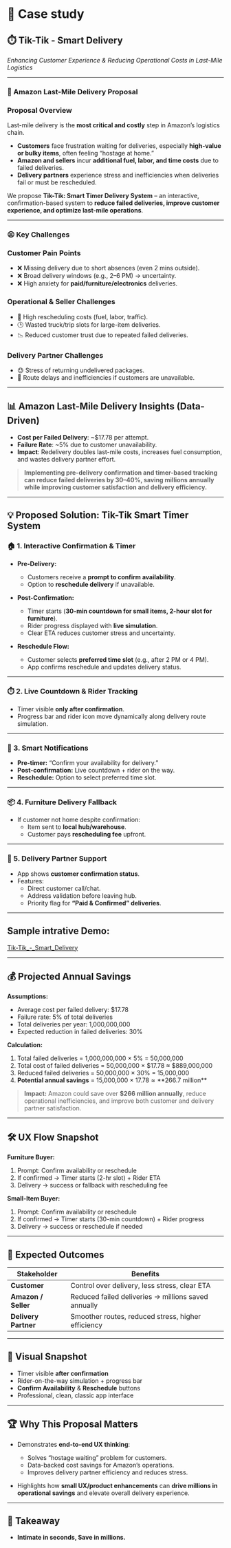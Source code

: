 # 📑 Case study
## ⏱️ Tik-Tik - Smart Delivery
*Enhancing Customer Experience & Reducing Operational Costs in Last-Mile Logistics*  

---

### 🚚 Amazon Last-Mile Delivery Proposal 


### Proposal Overview  
Last-mile delivery is the **most critical and costly** step in Amazon’s logistics chain.  

- **Customers** face frustration waiting for deliveries, especially **high-value or bulky items**, often feeling “hostage at home.”  
- **Amazon and sellers** incur **additional fuel, labor, and time costs** due to failed deliveries.  
- **Delivery partners** experience stress and inefficiencies when deliveries fail or must be rescheduled.  

We propose **Tik-Tik: Smart Timer Delivery System** – an interactive, confirmation-based system to **reduce failed deliveries, improve customer experience, and optimize last-mile operations**.  

---

### 😫 Key Challenges  

### Customer Pain Points  
- ❌ Missing delivery due to short absences (even 2 mins outside).  
- ❌ Broad delivery windows (e.g., 2–6 PM) → uncertainty.  
- ❌ High anxiety for **paid/furniture/electronics** deliveries.  

### Operational & Seller Challenges  
- 💸 High rescheduling costs (fuel, labor, traffic).  
- 🕒 Wasted truck/trip slots for large-item deliveries.  
- 📉 Reduced customer trust due to repeated failed deliveries.  

### Delivery Partner Challenges  
- 😓 Stress of returning undelivered packages.  
- 🚦 Route delays and inefficiencies if customers are unavailable.  

---

## 📊 Amazon Last-Mile Delivery Insights (Data-Driven)  

- **Cost per Failed Delivery**: ~$17.78 per attempt.  
- **Failure Rate**: ~5% due to customer unavailability.  
- **Impact**: Redelivery doubles last-mile costs, increases fuel consumption, and wastes delivery partner effort.  

> **Implementing pre-delivery confirmation and timer-based tracking can reduce failed deliveries by 30–40%, saving millions annually while improving customer satisfaction and delivery efficiency.**  

---

## 💡 Proposed Solution: Tik-Tik Smart Timer System  

### 🏠 1. Interactive Confirmation & Timer  
- **Pre-Delivery:**  
  - Customers receive a **prompt to confirm availability**.  
  - Option to **reschedule delivery** if unavailable.  

- **Post-Confirmation:**  
  - Timer starts (**30-min countdown for small items, 2-hour slot for furniture**).  
  - Rider progress displayed with **live simulation**.  
  - Clear ETA reduces customer stress and uncertainty.  

- **Reschedule Flow:**  
  - Customer selects **preferred time slot** (e.g., after 2 PM or 4 PM).  
  - App confirms reschedule and updates delivery status.  

---

### ⏱️ 2. Live Countdown & Rider Tracking  
- Timer visible **only after confirmation**.  
- Progress bar and rider icon move dynamically along delivery route simulation.  

---

### 🔔 3. Smart Notifications  
- **Pre-timer:** “Confirm your availability for delivery.”  
- **Post-confirmation:** Live countdown + rider on the way.  
- **Reschedule:** Option to select preferred time slot.  

---

### 📦 4. Furniture Delivery Fallback  
- If customer not home despite confirmation:  
  - Item sent to **local hub/warehouse**.  
  - Customer pays **rescheduling fee** upfront.  

---

### 👷 5. Delivery Partner Support  
- App shows **customer confirmation status**.  
- Features:  
  - Direct customer call/chat.  
  - Address validation before leaving hub.  
  - Priority flag for **“Paid & Confirmed” deliveries**.  

---

## Sample intrative Demo: 

[Tik-Tik_-_Smart_Delivery](https://raguram-n.github.io/Tik-Tik_-_Smart_Delivery/)

---

## 💰 Projected Annual Savings  

**Assumptions:**  
- Average cost per failed delivery: $17.78  
- Failure rate: 5% of total deliveries  
- Total deliveries per year: 1,000,000,000  
- Expected reduction in failed deliveries: 30%  

**Calculation:**  
1. Total failed deliveries = 1,000,000,000 × 5% = 50,000,000  
2. Total cost of failed deliveries = 50,000,000 × $17.78 ≈ $889,000,000  
3. Reduced failed deliveries = 50,000,000 × 30% = 15,000,000  
4. **Potential annual savings** = 15,000,000 × $17.78 ≈ **$266.7 million**  

> **Impact:** Amazon could save over **$266 million annually**, reduce operational inefficiencies, and improve both customer and delivery partner satisfaction.  

---

## 🛠️ UX Flow Snapshot  

**Furniture Buyer:**  
1. Prompt: Confirm availability or reschedule  
2. If confirmed → Timer starts (2-hr slot) + Rider ETA  
3. Delivery → success or fallback with rescheduling fee  

**Small-Item Buyer:**  
1. Prompt: Confirm availability or reschedule  
2. If confirmed → Timer starts (30-min countdown) + Rider progress  
3. Delivery → success or reschedule if needed  

---

## 🚀 Expected Outcomes  

| Stakeholder        | Benefits |
|--------------------|----------|
| **Customer**       | Control over delivery, less stress, clear ETA |
| **Amazon / Seller**| Reduced failed deliveries → millions saved annually |
| **Delivery Partner** | Smoother routes, reduced stress, higher efficiency |

---

## 🎨 Visual Snapshot  
- Timer visible **after confirmation**  
- Rider-on-the-way simulation + progress bar  
- **Confirm Availability** & **Reschedule** buttons  
- Professional, clean, classic app interface  

---

## 🏆 Why This Proposal Matters  

- Demonstrates **end-to-end UX thinking**:  
  - Solves “hostage waiting” problem for customers.  
  - Data-backed cost savings for Amazon’s operations.  
  - Improves delivery partner efficiency and reduces stress.  

- Highlights how **small UX/product enhancements** can **drive millions in operational savings** and elevate overall delivery experience.  

---

## 🔑 Takeaway
- **Intimate in seconds, Save in millions.**
